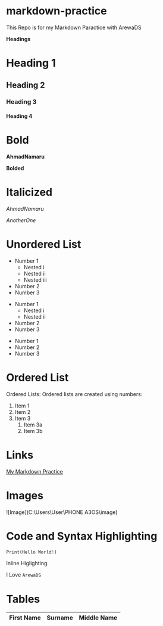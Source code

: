 # markdown-practice
This Repo is for my Markdown Paractice with ArewaDS

**Headings**
# Heading 1
## Heading 2
### Heading 3
#### Heading 4

# Bold

**AhmadNamaru**

__Bolded__

# Italicized

*AhmadNamaru*

_AnotherOne_

# Unordered List
- Number 1
    - Nested i
    - Nested ii
    - Nested iii
- Number 2
- Number 3

* Number 1
    * Nested i
    * Nested ii
* Number 2
* Number 3

+ Number 1
+ Number 2
+ Number 3

# Ordered List
Ordered Lists: Ordered lists are created using numbers:

1. Item 1
2. Item 2
3. Item 3
   1. Item 3a
   2. Item 3b

# Links
[My Markdown Practice](https://github.com/AhmadNamaru/markdown-practice/)

# Images
![Image](C:\Users\User\PHONE A3OS\image)

# Code and Syntax Highlighting
```python
Print(Hello World!)
```
Inline Higlighting

I Love `ArewaDS`

# Tables

| First Name         | Surname          | Middle Name       |
|--------------------|------------------|-------------------|
